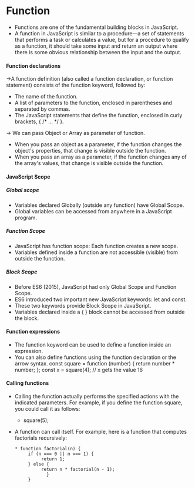 # Function
* Functions are one of the fundamental building blocks in JavaScript. 
* A function in JavaScript is similar to a procedure—a set of statements that performs a task or calculates a value, but for a procedure to qualify as a function, it should take some input and return an output where there is some obvious relationship between the input and the output. 

#### Function declarations
->A function definition (also called a function declaration, or function statement) consists of the function keyword, followed by:

  * The name of the function.
  * A list of parameters to the function, enclosed in parentheses and separated by commas.
  * The JavaScript statements that define the function, enclosed in curly brackets, { /* … */ }.
  
-> We  can pass Object or Array as parameter of function.
   * When you pass an object as a parameter, if the function changes the object's properties, that change is visible outside the function.
   * When you pass an array as a parameter, if the function changes any of the array's values, that change is visible outside the function.
   
#### JavaScript Scope

##### Global scope
* Variables declared Globally (outside any function) have Global Scope.
* Global variables can be accessed from anywhere in a JavaScript program.

##### Function Scope
* JavaScript has function scope: Each function creates a new scope.
* Variables defined inside a function are not accessible (visible) from outside the function.

##### Block Scope
* Before ES6 (2015), JavaScript had only Global Scope and Function Scope.
* ES6 introduced two important new JavaScript keywords: let and const.
* These two keywords provide Block Scope in JavaScript.
* Variables declared inside a { } block cannot be accessed from outside the block.

#### Function expressions
* The function keyword can be used to define a function inside an expression.
* You can also define functions using the function declaration or the arrow syntax.
  const square = function (number) {
       return number * number;
       };
  const x = square(4); // x gets the value 16
 
#### Calling functions
* Calling the function actually performs the specified actions with the indicated parameters. For example, if you define the function square, you could call it as follows:

     * square(5);
     
* A function can call itself. For example, here is a function that computes factorials recursively:
   
      * function factorial(n) {
           if (n === 0 || n === 1) {
                return 1;
           } else {
                return n * factorial(n - 1);
                  }
           }  
           
              
